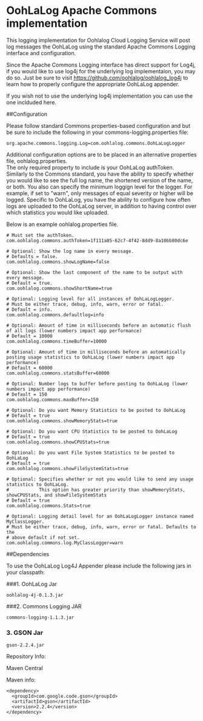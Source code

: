 OohLaLog Apache Commons implementation
======================


This logging implementation for Oohlalog Cloud Logging Service will post log messages the OohLaLog using the standard Apache Commons Logging interface and configuration.

Since the Apache Commons Logging interface has direct support for Log4j, if you would like to use log4j for the underlying log implementaion, you may do so.  Just be sure 
to visit https://github.com/oohlalog/oohlalog_log4j to learn how to properly configure the appropriate OohLaLog appender.

If you wish not to use the underlying log4j implementation you can use the one inclduded here.

##Configuration

Please follow standard Commons properties-based configuration and but be sure to include the following in your commons-logging.properties file:

```
org.apache.commons.logging.Log=com.oohlalog.commons.OohLaLogLogger
```

Additional configuration options are to be placed in an alternative properties file, oohlalog.properties.  
The only required property to include is your OohLaLog authToken.  
Similarly to the Commons standard, you have the ability to specify whether you would like to see the full log name, the shortened version of the name, or both.
You also can specify the minimum loggign level for the logger.  For example, if set to "warn", only messages of equal severity or higher will be logged.
Specific to OohLaLog, you have the ability to configure how often logs are uploaded to the OohLaLog server, in addition to having control over which statistics 
you would like uploaded. 

Below is an example oohlalog.properties file.
```
# Must set the authToken.
com.oohlalog.commons.authToken=1f111a85-62c7-4f42-8dd9-8a10bb80dc6e

# Optional: Show the log name in every message. 
# Defaults = false.
com.oohlalog.commons.showLogName=false

# Optional: Show the last component of the name to be output with every message. 
# Default = true.
com.oohlalog.commons.showShortName=true

# Optional: Logging level for all instances of OohLaLogLogger.
# Must be either trace, debug, info, warn, error or fatal. 
# Default = info.
com.oohlalog.commons.defaultlog=info

# Optional: Amount of time in milliseconds before an automatic flush of all logs (lower numbers impact app performance)
# Default = 10000
com.oohlalog.commons.timeBuffer=10000

# Optional: Amount of time in milliseconds before an automatically posting usage statistics to OohLaLog (lower numbers impact app performance)
# Default = 60000
com.oohlalog.commons.statsBuffer=60000

# Optional: Number logs to buffer before posting to OohLaLog (lower numbers impact app performance)
# Default = 150
com.oohlalog.commons.maxBuffer=150

# Optional: Do you want Memory Statistics to be posted to OohLaLog
# Default = true
com.oohlalog.commons.showMemoryStats=true

# Optional: Do you want CPU Statistics to be posted to OohLaLog
# Default = true
com.oohlalog.commons.showCPUStats=true

# Optional: Do you want File System Statistics to be posted to OohLaLog
# Default = true
com.oohlalog.commons.showFileSystemStats=true

# Optional: Specifies whether or not you would like to send any usage statistics to OohLaLog.  
#           This option has greater priority than showMemoryStats, showCPUStats, and showFileSystemStats
# Default = true
com.oohlalog.commons.Stats=true

# Optional: Logging detail level for an OohLaLogLogger instance named MyClassLogger.
# Must be either trace, debug, info, warn, error or fatal. Defaults to the
# above default if not set.
com.oohlalog.commons.log.MyClassLogger=warn

```


##Dependencies

To use the OohLaLog Log4J Appender please include the following jars in your classpath:

###1. OohLaLog Jar
```
oohlalog-4j-0.1.3.jar 
```

###2. Commons Logging JAR
```
commons-logging-1.1.3.jar
```

### 3. GSON Jar
```
gson-2.2.4.jar
```
Repository Info:

Maven Central

Maven info:
```
<dependency>
  <groupId>com.google.code.gson</groupId>
  <artifactId>gson</artifactId>
  <version>2.2.4</version>
</dependency>
```

